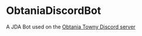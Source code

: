 # ObtaniaDiscordBot
A JDA Bot used on the [Obtania Towny Discord server](https://obtaniatowny.com/discord)
